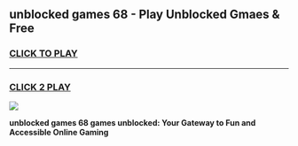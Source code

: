
## unblocked games 68 - Play Unblocked Gmaes & Free
<h3>
<a href="https://news.freeplayer.one?title=unblocked_games_68&ref=23F">CLICK TO PLAY</a></h3>
<hr>

<h3>
<a href="https://news.freeplayer.one?title=unblocked_games_68&ref=23F">CLICK 2 PLAY</a>
  
</h3>

<a href="https://news.freeplayer.one?title=unblocked_games_68&ref=23F/"><img src="https://clearcache.store/games.png"></a>


**unblocked games 68 games unblocked: Your Gateway to Fun and Accessible Online Gaming**
